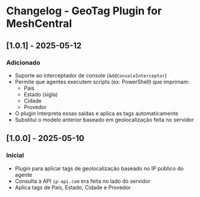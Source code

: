 # Changelog - GeoTag Plugin for MeshCentral

## [1.0.1] - 2025-05-12
### Adicionado
- Suporte ao interceptador de console (`AddConsoleInterceptor`)
- Permite que agentes executem scripts (ex: PowerShell) que imprimam:
  - Pais
  - Estado (sigla)
  - Cidade
  - Provedor
- O plugin interpreta essas saídas e aplica as tags automaticamente
- Substitui o modelo anterior baseado em geolocalização feita no servidor

## [1.0.0] - 2025-05-10
### Inicial
- Plugin para aplicar tags de geolocalização baseado no IP público do agente
- Consulta à API `ip-api.com` era feita no lado do servidor
- Aplica tags de País, Estado, Cidade e Provedor
